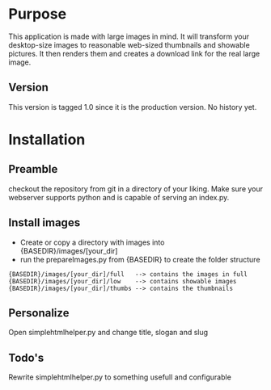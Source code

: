 Purpose
=======
This application is made with large images in mind. It will transform your desktop-size images to reasonable web-sized thumbnails and showable pictures.
It then renders them and creates a download link for the real large image.

Version
-------
This version is tagged 1.0 since it is the production version. No history yet.

Installation
============
Preamble
--------
checkout the repository from git in a directory of your liking.
Make sure your webserver supports python and is capable of serving an index.py.

Install images
--------------
* Create or copy a directory with images into {BASEDIR}/images/[your_dir]
* run the prepareImages.py from {BASEDIR} to create the folder structure

`{BASEDIR}/images/[your_dir]/full   --> contains the images in full`  
`{BASEDIR}/images/[your_dir]/low    --> contains showable images`  
`{BASEDIR}/images/[your_dir]/thumbs --> contains the thumbnails`  

Personalize
-----------
Open simplehtmlhelper.py and change title, slogan and slug

Todo's
------
Rewrite simplehtmlhelper.py to something usefull and configurable
